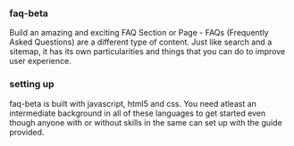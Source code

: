 ### faq-beta
Build an amazing and exciting FAQ Section or Page - FAQs (Frequently Asked Questions) are a different type of content. Just like search and a sitemap, it has its own particularities and things that you can do to improve user experience.
### setting up
faq-beta is built with javascript, html5 and css. You need atleast an intermediate background in all of these languages to get started even though anyone with or without skills in the same can set up with the guide provided.

